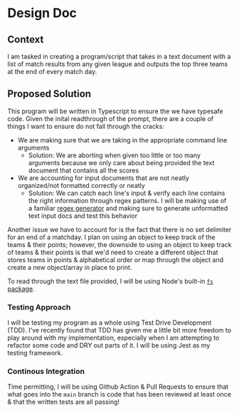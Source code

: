 # Design Doc

## Context

I am tasked in creating a program/script that takes in a text document with a list of match results from any given league and outputs the top three teams at the end of every match day. 

## Proposed Solution 

This program will be written in Typescript to ensure the we have typesafe code. Given the inital readthrough of the prompt, there are a couple of things I want to ensure do not fall through the cracks: 
* We are making sure that we are taking in the appropriate command line arguments 
  * Solution: We are aborting when given too little or too many arguments because we only care about being provided the text document that contains all the scores
* We are accounting for input documents that are not neatly organized/not formatted correctly or neatly
  * Solution: We can catch each line's input & verify each line contains the right information through regex patterns. I will be making use of a familiar [regex generator](https://regex-generator.olafneumann.org/?sampleText=Capitola%20Seahorses%201%2C%20Aptos%20FC%200&flags=i&onlyPatterns=false&matchWholeLine=false&selection=) and making sure to generate unformatted text input docs and test this behavior

Another issue we have to account for is the fact that there is no set delimiter for an end of a matchday. I plan on using an object to keep track of the teams & their points; however, the downside to using an object to keep track of teams & their points is that we'd need to create a different object that stores teams in points & alphabetical order or map through the object and create a new object/array in place to print. 

To read through the text file provided, I will be using Node's built-in [`fs` package](https://nodejs.org/api/fs.html). 

### Testing Approach 

I will be testing my program as a whole using Test Drive Development (TDD). I've recently found that TDD has given me a little bit more freedom to play around with my implementation, especially when I am attempting to refactor some code and DRY out parts of it. I will be using Jest as my testing framework.

### Continous Integration 

Time permitting, I will be using Github Action & Pull Requests to ensure that what goes into the `main` branch is code that has been reviewed at least once & that the written tests are all passing!
